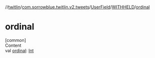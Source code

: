 //[twitlin](../../../index.md)/[com.sorrowblue.twitlin.v2.tweets](../../index.md)/[UserField](../index.md)/[WITHHELD](index.md)/[ordinal](ordinal.md)



# ordinal  
[common]  
Content  
val [ordinal](ordinal.md): [Int](https://kotlinlang.org/api/latest/jvm/stdlib/kotlin/-int/index.html)  



